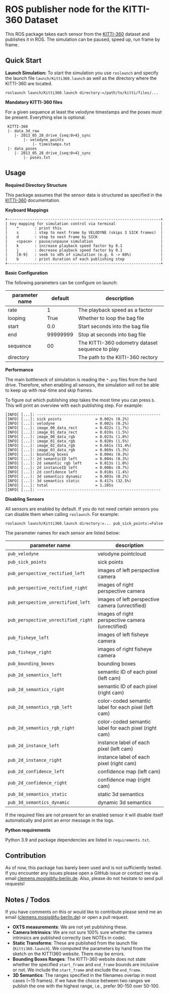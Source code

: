 # ROS publisher node for the KITTI-360 Dataset

This ROS package takes each sensor from the
[KITTI-360](http://www.cvlibs.net/datasets/kitti-360/) dataset and publishes it
in ROS. The simulation can be paused, speed up, run frame by frame.

## Quick Start

**Launch Simulation:** To start the simulation you use `roslaunch` and specify the launch file
`launch/Kitti360.launch` as well as the directory where the KITTI-360 are
located.

    roslaunch launch/Kitti360.launch directory:=/path/to/kitti/files/...

**Mandatory KITTI-360 files**

For a given sequence at least the velodyne timestamps and the poses must be
present. Everything else is optional. 

     KITTI-360
     |- data_3d_raw
        |- 2013_05_28_drive_{seq:0>4}_sync
            |- velodyne_points
                |- timestamps.txt
     |- data_poses
        |- 2013_05_28_drive_{seq:0>4}_sync
            |- poses.txt

## Usage

**Required Directory Structure**

This package assumes that the sensor data is structured as specified in the
[KITTI-360](http://www.cvlibs.net/datasets/kitti-360/documentation.php) documentation.

**Keyboard Mappings**

    +--------------------------------------------------------------------+
    | key mapping for simulation control via terminal                    |
    |    *       : print this                                            |
    |    s       : step to next frame by VELODYNE (skips 3 SICK frames)  |
    |    d       : step to next frame by SICK                            |
    |    <space> : pause/unpause simulation                              |
    |    k       : increase playback speed factor by 0.1                 |
    |    j       : decrease playback speed factor by 0.1                 |
    |    [0-9]   : seek to x0% of simulation (e.g. 6 -> 60%)             |
    |    b       : print duration of each publishing step                |
    +--------------------------------------------------------------------+

**Basic Configuration**

The following parameters can be configure on launch:

| parameter name | default | description |
| --- | --- | --- |
| rate |       1 |         The playback speed as a factor |
| looping |    True |      Whether to loop the bag file| 
| start |      0.0 |       Start seconds into the bag file |
| end |        99999999 |  Stop at seconds into bag file |
| sequence |   00 |        The KITTI-360 odometry dataset sequence to play |
| directory |             | The path to the KIITI-360 rectory |

**Performance**

The main bottleneck of simulation is reading the `*.png` files from the hard drive.
Therefore, when enabling all sensors, the simulation will not be able to keep
up with real-time and skip frames. 

To figure out which publishing step takes the most time you can press `b`. This
will print an overview with each publishing step. For example:

    [INFO] [...]: -------------------------------------------------------
    [INFO] [...]: sick points               = 0.002s (0.2%)
    [INFO] [...]: velodyne                  = 0.002s (0.2%)
    [INFO] [...]: image_00_data_rect        = 0.022s (1.7%)
    [INFO] [...]: image_01_data_rect        = 0.019s (1.5%)
    [INFO] [...]: image_00_data_rgb         = 0.023s (1.8%)
    [INFO] [...]: image_01_data_rgb         = 0.020s (1.5%)
    [INFO] [...]: image_02_data_rgb         = 0.661s (51.4%)
    [INFO] [...]: image_03_data_rgb         = 0.069s (5.3%)
    [INFO] [...]: bounding boxes            = 0.004s (0.3%)
    [INFO] [...]: 2d semanticID left        = 0.004s (0.3%)
    [INFO] [...]: 2d semantic rgb left      = 0.013s (1.0%)
    [INFO] [...]: 2d instanceID left        = 0.008s (0.7%)
    [INFO] [...]: 2d confidence left        = 0.018s (1.4%)
    [INFO] [...]: 3d semantics dynamic      = 0.003s (0.2%)
    [INFO] [...]: 3d semantics static       = 0.417s (32.5%)
    [INFO] [...]: total                     = 1.285s
    [INFO] [...]: -------------------------------------------------------


**Disabling Sensors**

All sensors are enabled by default.
If you do not need certain sensors you can disable them when calling
`roslaunch`. For example:


    roslaunch launch/Kitti360.launch directory:=... pub_sick_points:=False

The parameter names for each sensor are listed below:

| parameter name | description |
| --- | --- |
|`pub_velodyne`                     |velodyne pointcloud |
|`pub_sick_points`                  |sick points |
|`pub_perspective_rectified_left`   |images of left perspective camera |
|`pub_perspective_rectified_right`  |images of right perspective camera |
|`pub_perspective_unrectified_left` |images of left perspective camera (unrectified) |
|`pub_perspective_unrectified_right`|images of right perspective camera (unrectified) |
|`pub_fisheye_left`                 |images of left fisheye camera |
|`pub_fisheye_right`                |images of right fisheye camera |
|`pub_bounding_boxes`               |bounding boxes |
|`pub_2d_semantics_left`            |semantic ID of each pixel (left cam) |
|`pub_2d_semantics_right`           |semantic ID of each pixel (right cam) |
|`pub_2d_semantics_rgb_left`        |color-coded semantic label for each pixel (left cam) |
|`pub_2d_semantics_rgb_right`       |color-coded semantic label for each pixel (right cam) |
|`pub_2d_instance_left`             |instance label of each pixel (left cam)
|`pub_2d_instance_right`            |instance label of each pixel (right cam) |
|`pub_2d_confidence_left`           |confidence map (left cam) |
|`pub_2d_confidence_right`          |confidence map (right cam) |
|`pub_3d_semantics_static`          |static 3d semantics |
|`pub_3d_semantics_dynamic`         |dynamic 3d semantics |


If the required files are not present for an enabled sensor it will disable
itself automatically and print an error message in the logs.

**Python requirements**

Python 3.9 and package dependencies are listed in `requirements.txt`.

## Contribution

As of now, this package has barely been used and is not sufficiently tested. If
you encounter any issues please open a GitHub issue or contact me via email
clemens.mosig@fu-berlin.de.  Also, please do not hesitate to send pull
requests!

## Notes / Todos

If you have comments on this or would like to contribute please send me an
email (clemens.mosig@fu-berlin.de) or open a pull request.

* **OXTS measurements**: We are not yet publishing these.
* **Camera Intrinsics**: We are not sure 100% sure whether the camera intrinsics are published correctly (see NOTEs in code).
* **Static Transforms**: These are published from the launch file (`Kitti360.launch`). We computed the parameters by hand from the sketch on the KITTI360 website. There may be errors.
* **Bounding Boxes Ranges**: The KITTI-360 website does not state whether the specified `start_frame` and `end_frame` bounds are inclusive or not. We include the `start_frame` and exclude the `end_frame`.
* **3D Semantics**: The ranges specified in the filenames overlap in most cases (~15 frames). If we have the choice between two ranges we publish the one with the highest range, i.e., prefer 90-150 over 50-100.
